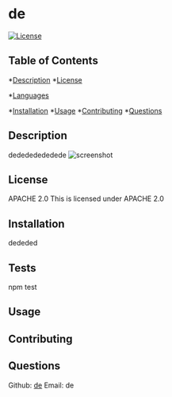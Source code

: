 # de
  [![License](https://img.shields.io/badge/License-Apache_2.0-blue.svg)](https://opensource.org/licenses/Apache-2.0)
  
  ## Table of Contents ##
  *[Description](#description)
  *[License](#license)


  *[Languages](#languages)

  *[Installation](#installation)
  *[Usage](#usage)
  *[Contributing](#contributing)
  *[Questions](#questions)



  ## Description ##
  dedededededede
  ![screenshot](dede)

  ## License ##
  APACHE 2.0
  This is licensed under APACHE 2.0
  

  ## Installation ##
  dededed

  ## Tests ##
  npm test

  ## Usage ##
  

  ## Contributing ##
  

  ## Questions ##
  Github: [de](https://github.com/de)
  Email: de


  
